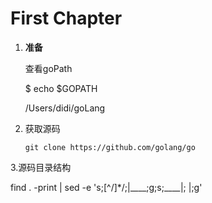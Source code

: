 # First Chapter

1. **准备**

   查看goPath

   $ echo $GOPATH

   /Users/didi/goLang

2. 获取源码

       git clone https://github.com/golang/go

 3.源码目录结构

   find . -print \| sed -e 's;\[^/\]\*/;\|\_\_\_\_;g;s;\_\_\_\_\|; \|;g'







